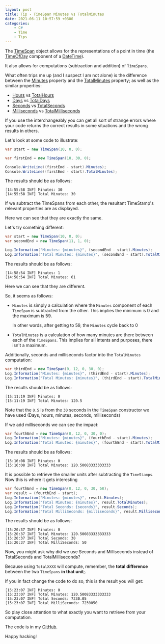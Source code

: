 ```yaml
---
layout: post
title: Tip - TimeSpan Minutes vs TotalMinutes
date: 2021-06-11 10:57:59 +0300
categories:
    - C#
    - Time
    - Tips
---
```

The [TimeSpan](https://docs.microsoft.com/en-us/dotnet/api/system.timespan?view=net-5.0) object allows for the representations of a point in time (the [TimeOfDay](https://docs.microsoft.com/en-us/dotnet/api/system.datetime.timeofday?view=net-5.0) component of a [DateTime](https://docs.microsoft.com/en-us/dotnet/api/system.datetime?view=net-5.0)).

It also allows for computations (subtraction and addition) of `TimeSpans`.

What often trips me up (and I suspect I am not alone) is the difference between the [Minutes](https://docs.microsoft.com/en-us/dotnet/api/system.timespan.minutes?view=net-5.0) property and the [TotalMinutes](https://docs.microsoft.com/en-us/dotnet/api/system.timespan.totalminutes?view=net-5.0) property; as well as the similar properties:
* [Hours](https://docs.microsoft.com/en-us/dotnet/api/system.timespan.hours?view=net-5.0) vs [TotalHours](https://docs.microsoft.com/en-us/dotnet/api/system.timespan.totalhours?view=net-5.0)
* [Days](https://docs.microsoft.com/en-us/dotnet/api/system.timespan.days?view=net-5.0) vs [TotalDays](https://docs.microsoft.com/en-us/dotnet/api/system.timespan.totaldays?view=net-5.0)
* [Seconds](https://docs.microsoft.com/en-us/dotnet/api/system.timespan.seconds?view=net-5.0) vs [TotalSeconds](https://docs.microsoft.com/en-us/dotnet/api/system.timespan.totalseconds?view=net-5.0)
* [Milliseconds](https://docs.microsoft.com/en-us/dotnet/api/system.timespan.milliseconds?view=net-5.0) vs [TotalMilliseconds](https://docs.microsoft.com/en-us/dotnet/api/system.timespan.totalmilliseconds?view=net-5.0)

If you use the interchangeably you can get all sort of strange errors where your code returns the correct results in some situations and the wrong results in others.

Let's look at some code to illustrate:

```csharp
var start = new TimeSpan(10, 0, 0);

var firstEnd = new TimeSpan(10, 30, 0);

Console.WriteLine((firstEnd - start).Minutes);
Console.WriteLine((firstEnd - start).TotalMinutes);
```

The results should be as follows:

```plaintext
[14:55:58 INF] Minutes: 30
[14:55:58 INF] Total Minutes: 30
```

If we subtract the TimeSpans from each other, the resultant TimeStamp's relevant properties are as displayed.

Here we can see that they are exactly the same.

Let's try something different:

```csharp
var start = new TimeSpan(10, 0, 0);
var secondEnd = new TimeSpan(11, 1, 0);

Log.Information("Minutes: {minutes}", (secondEnd - start).Minutes);
Log.Information("Total Minutes: {minutes}", (secondEnd - start).TotalMinutes);
```

The results should be as follows:

```plaintext
[14:58:54 INF] Minutes: 1       
[14:58:54 INF] Total Minutes: 61
```

Here we can see that they are different.

So, it seems as follows:

* `Minutes` is simply a calculation where the `Minutes` component of each `TimeSpan` is subtracted from the other. This implies the minimum is 0 and the maximum is 59.

    In other words, after getting to 59, the `Minutes` cycle back to 0
* `TotalMinutes` is a calculation of how many minutes are there between each of the `TimeSpans`. This implies for all intents and purposes, there isn't a maximum.

Additionally, seconds and milliseconds factor into the `TotalMinutes` computation:

```csharp
var thirdEnd = new TimeSpan(0, 12, 0, 30, 0);
Log.Information("Minutes: {minutes}", (thirdEnd - start).Minutes);
Log.Information("Total Minutes: {minutes}", (thirdEnd - start).TotalMinutes);
```

The results should be as follows:

```plaintext
[15:11:19 INF] Minutes: 0
[15:11:19 INF] Total Minutes: 120.5
```

Note that the `0.5` is from the `30` seconds in the `TimeSpan` constructor we have used (Days, hours, minutes, seconds, milliseconds)

If we add milliseconds we can see the impact:

```csharp
var fourthEnd = new TimeSpan(0, 12, 0, 30, 0);
Log.Information("Minutes: {minutes}", (fourthEnd - start).Minutes);
Log.Information("Total Minutes: {minutes}", (fourthEnd - start).TotalMinutes);
```

The results should be as follows:

```plaintext
[15:16:08 INF] Minutes: 0
[15:16:08 INF] Total Minutes: 120.50083333333333
```

It is possible to retrieve the smaller units after subtracting the `TimeStamps`. Now this is where it gets interesting

```csharp
var fourthEnd = new TimeSpan(0, 12, 0, 30, 50);
var result = (fourthEnd - start);
Log.Information("Minutes: {minutes}", result.Minutes);
Log.Information("Total Minutes: {minutes}", result.TotalMinutes);
Log.Information("Total Seconds: {seconds}", result.Seconds);
Log.Information("Total MilliSeconds: {milliseconds}", result.Milliseconds);
```

The results should be as follows:

```plaintext
[15:20:37 INF] Minutes: 0
[15:20:37 INF] Total Minutes: 120.50083333333333
[15:20:37 INF] Total Seconds: 30
[15:20:37 INF] Total MilliSeconds: 50
```

Now, you might ask why did we use Seconds and Milliseconds instead of TotalSeconds and TotalMilliseconds?

Because using `TotalXXXX` will compute, remember, the **total difference** between the two `TimeSpans` **in that unit**;.

If you in fact change the code to do so, this is the result you will get:

```plaintext
[15:23:07 INF] Minutes: 0
[15:23:07 INF] Total Minutes: 120.50083333333333
[15:23:07 INF] Total Seconds: 7230.05
[15:23:07 INF] Total MilliSeconds: 7230050
```

So play close attention to what exactly you want to retrieve from your computation.

The code is in my [GitHub](https://github.com/conradakunga/BlogCode/tree/master/2021-06-11%20-%20TimeSpan%20Minutes%20vs%20TotalMinutes).

Happy hacking!

